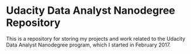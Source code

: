 # Udacity Data Analyst Nanodegree Repository

This is a repository for storing my projects and work related to the Udacity Data Analyst Nanodegree program, which I started in February 2017.
